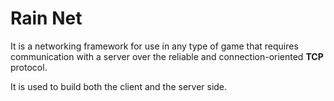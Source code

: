 # Rain Net

It is a networking framework for use in any type of game that requires communication with a server
over the reliable and connection-oriented **TCP** protocol.

It is used to build both the client and the server side.
